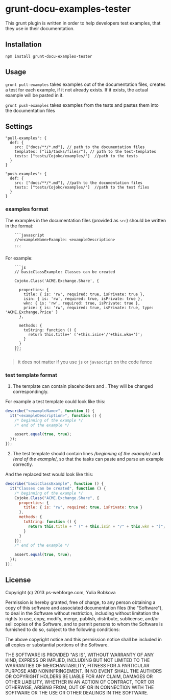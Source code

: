 # grunt-docu-examples-tester

This grunt plugin is written in order to help developers test examples, that they use in their documemtation.


## Installation

`npm install grunt-docu-examples-tester`


## Usage

`grunt pull-examples` takes examples out of the documentation files, creates a test for each example, if it not already exists.
If it exists, the actual example will be pasted in it.

`grunt push-examples` takes examples from the tests and pastes them into the documentation files


## Settings

```
"pull-examples": {
  def: {
    src: ["docs/**/*.md"], // path to the documentation files
    templates: ["lib/tasks/files/"], // path to the test-templates
    tests: ["tests/Cojoko/examples/"]  //path to the tests
  }
}

"push-examples": {
  def: {
    src: ["docs/**/*.md"], //path to the documentation files
    tests: ["tests/Cojoko/examples/"]  //path to the test files  
  }
}
```

### examples format

The examples in the documentation files (provided as `src`) should be written in the format:

```
    ```javascript
    //<exampleName>Example: <exampleDescription>
    ...
    ```
```

For example:

```
    ```js
    // basicClassExample: Classes can be created
  
    Cojoko.Class('ACME.Exchange.Share', {

      properties: {
        title: { is: 'rw', required: true, isPrivate: true },
        isin: { is: 'rw', required: true, isPrivate: true },
        wkn: { is: 'rw', required: true, isPrivate: true },
        price: { is: 'rw', required: true, isPrivate: true, type: 'ACME.Exchange.Price' }
      },

      methods: {
        toString: function () {
          return this.title+' ('+this.isin+'/'+this.wkn+')';
        }
      }
    });
    ```
```

> it does not matter if you use `js` or `javascript` on the code fence


### test template format

1. The template can contain placeholders <exampleName> and <exampleDescription>. They will be changed correspondingly.

For example a test template could look like this:

```js
describe("<exampleName>", function () {
  it("<exampleDescription>", function () {
    /* beginning of the example */
    /* end of the example */

    assert.equal(true, true);
  });
});
```

2. The test template should contain lines /*beginning of the example*/ and /*end of the example*/, so that the tasks can paste and parse an example correctly.

And the replaced test would look like this:

```js
describe("basicClassExample", function () {
  it("Classes can be created", function () {
    /* beginning of the example */
    Cojoko.Class("ACME.Exchange.Share", {
      properties: { 
        title: { is: "rw", required: true, isPrivate: true }
      },
      methods: {
        toString: function () {
          return this.title + " (" + this.isin + "/" + this.wkn + ")";
        }
      }
    });
    /* end of the example */

    assert.equal(true, true);
  });
});
```


## License

Copyright (c) 2013 ps-webforge.com, Yulia Bobkova

Permission is hereby granted, free of charge, to any person obtaining a copy
of this software and associated documentation files (the "Software"), to deal
in the Software without restriction, including without limitation the rights
to use, copy, modify, merge, publish, distribute, sublicense, and/or sell
copies of the Software, and to permit persons to whom the Software is
furnished to do so, subject to the following conditions:

The above copyright notice and this permission notice shall be included in
all copies or substantial portions of the Software.

THE SOFTWARE IS PROVIDED "AS IS", WITHOUT WARRANTY OF ANY KIND, EXPRESS OR
IMPLIED, INCLUDING BUT NOT LIMITED TO THE WARRANTIES OF MERCHANTABILITY,
FITNESS FOR A PARTICULAR PURPOSE AND NONINFRINGEMENT. IN NO EVENT SHALL THE
AUTHORS OR COPYRIGHT HOLDERS BE LIABLE FOR ANY CLAIM, DAMAGES OR OTHER
LIABILITY, WHETHER IN AN ACTION OF CONTRACT, TORT OR OTHERWISE, ARISING FROM,
OUT OF OR IN CONNECTION WITH THE SOFTWARE OR THE USE OR OTHER DEALINGS IN
THE SOFTWARE.

